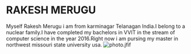 # RAKESH MERUGU
Myself Rakesh Merugu i am from karminagar Telanagan India.I belong to a nuclear family.I have completed my bachelors in VVIT in the stream of computer science in the year 2016.Right now i am pursing my master in northwest missouri state university usa.
![photo.jfif](C:\Users\S555437\Documents\webapps-repos\assignment-merugu)